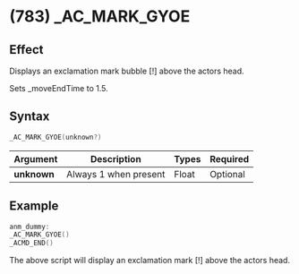 # (783) _AC_MARK_GYOE

## Effect

Displays an exclamation mark bubble \[!\] above the actors head.

Sets _moveEndTime to 1.5.

## Syntax

```c
_AC_MARK_GYOE(unknown?)
```

| Argument | Description | Types | Required |
| - | - | - | - |
| **unknown** | Always 1 when present | Float | Optional |

## Example

```c
anm_dummy:
_AC_MARK_GYOE()
_ACMD_END()
```

The above script will display an exclamation mark \[!\] above the actors head.
